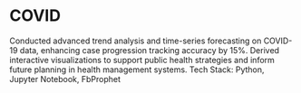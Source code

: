 # COVID

Conducted advanced trend analysis and time-series
forecasting on COVID-19 data, enhancing case progression tracking accuracy by 15%. Derived interactive visualizations to
support public health strategies and inform future planning in health management systems. Tech Stack: Python, Jupyter
Notebook, FbProphet
